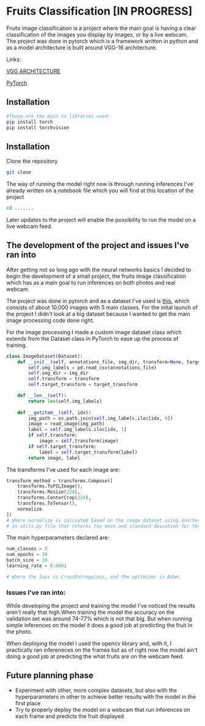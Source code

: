 # Fruits Classification [IN PROGRESS]

Fruits image classification is a project where the main goal is having a clear classification of the images you display by images, or by a live webcam. The project was done in pytorch which is a framework written in python and as a model architecture is built around VGG-16 architecture. 

Links:

[VGG ARCHITECTURE](https://arxiv.org/pdf/1409.1556v6.pdf)

[PyTorch](https://pytorch.org/)

## Installation


```bash
#These are the main to libraries used:
pip install torch
pip install torchvision
```

## Installation

Clone the repository
```bash
git clone 
```
The way of running the model right now is through running inferences I've already written on a notebook file which you will find at this location of the project
```bash
cd .......
```
Later updates to the project will enable the possibility to run the model on a live webcam feed.
## The development of the project and issues I've ran into
After getting not so long ago with the neural networks basics I decided to begin the development of a small project, the fruits image classification which has as a main goal to run inferences on both photos and real webcam. 

The project was done in pytorch and as a dataset I've used is [this](https://www.kaggle.com/datasets/utkarshsaxenadn/fruits-classification/data), which consists of about 10,000 images with 5 main classes. For the inital launch of the project I didn't look at a big dataset because I wanted to get the main image processing code done right.

For the image processing I made a custom image dataset class which extends from the Dataset class in PyTorch to ease up the process of training. 
```python
class ImageDataset(Dataset):
    def __init__(self, annotations_file, img_dir, transform=None, target_transform=None):
        self.img_labels = pd.read_csv(annotations_file)
        self.img_dir = img_dir
        self.transform = transform
        self.target_transform = target_transform

    def __len__(self):
        return len(self.img_labels)
    
    def __getitem__(self, idx):
        img_path = os.path.join(self.img_labels.iloc[idx, 0])
        image = read_image(img_path)
        label = self.img_labels.iloc[idx, 1]
        if self.transform:
            image = self.transform(image)
        if self.target_transform:
            label = self.target_transform(label)
        return image, label


```

The transforms I've used for each image are:
```python
transform_method = transforms.Compose([
    transforms.ToPILImage(),
    transforms.Resize(224),
    transforms.CenterCrop(224),
    transforms.ToTensor(),
    normalize
])
# Where normalize is calcuated based on the image dataset using another function written 
# in utils.py file that returns the mean and standard deviation for the image dataset.
```

The main hyperparameters declared are:
```python
num_classes = 5
num_epochs = 30
batch_size = 10
learning_rate = 0.0001

# Where the loss is CrossEntropyLoss, and the optimizer is Adam.
```

### Issues I've ran into: 

While developing the project and training the model I've noticed the results aren't really that high.When training the model the accuracy on the validation set was around 74-77% which is not that big. But when running simple inferences on the model it does a good job at predicting the fruit in the photo.

When deploying the model I used the opencv library and, with it, I practically ran infereneces on the frames but as of right now the model ain't doing a good job at predicting the what fruits are on the webcam feed.


## Future planning phase

- Experiment with other, more complex datasets, but also with the hyperparameters in other to achieve better results with the model in the first place
- Try to properly deploy the model on a webcam that run inferences on each frame and predicts the fruit displayed
